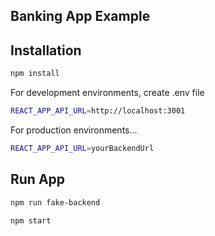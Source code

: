 ## Banking App Example

## Installation

```sh
npm install
```

For development environments, create .env file

```sh
REACT_APP_API_URL=http://localhost:3001
```

For production environments...

```sh
REACT_APP_API_URL=yourBackendUrl
```

## Run App

```sh
npm run fake-backend
```

```sh
npm start
```
